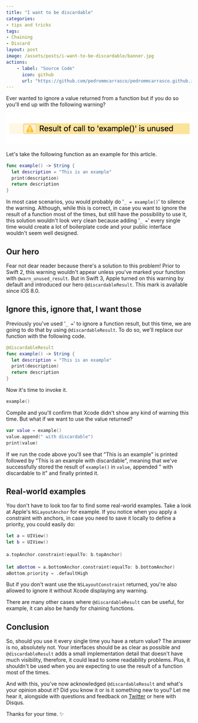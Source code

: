 ```yaml
---
title: "I want to be discardable"
categories:
- tips and tricks
tags:
- Chaining
- Discard
layout: post
image: /assets/posts/i-want-to-be-discardable/banner.jpg
actions:
    - label: "Source Code"
      icon: github
      url: "https://github.com/pedrommcarrasco/pedrommcarrasco.github.io/blob/master/Articles-Source-Code/I%20want%20to%20be%20discardable/Discardable.swift"
---
```


Ever wanted to ignore a value returned from a function but if you do so you'll end up with the following warning? 

![](https://github.com/pedrommcarrasco/pedrommcarrasco.github.io/blob/master/assets/posts/i-want-to-be-discardable/warning.png?raw=true) 

Let's take the following function as an example for this article.

```swift
func example() -> String {
  let description = "This is an example"
  print(description)
  return description
}
```

In most case scenarios, you would probably do '`_ = example()`' to silence the warning. Although, while this is correct, in case you want to ignore the result of a function most of the times, but still have the possibility to use it, this solution wouldn't look very clean because adding '`_ =`' every single time would create a lot of boilerplate code and your public interface wouldn't seem well designed.

## Our hero

Fear not dear reader because there's a solution to this problem!
Prior to Swift 2, this warning wouldn't appear unless you've marked your function with `@warn_unused_result`. But in Swift 3, Apple turned on this warning by default and introduced our hero `@discardableResult`. This mark is available since iOS 8.0.

## Ignore this, ignore that, I want those

Previously you've used '`_ =`' to ignore a function result, but this time, we are going to do that by using `@discardableResult`. To do so, we'll replace our function with the following code.

```swift
@discardableResult
func example() -> String {
  let description = "This is an example"
  print(description)
  return description
}
```

Now it's time to invoke it.

```swift
example()
```

Compile and you'll confirm that Xcode didn't show any kind of warning this time. But what if we want to use the value returned? 

```swift
var value = example()
value.append(" with discardable")
print(value)
```

If we run the code above you'll see that "This is an example" is printed followed by "This is an example with discardable", meaning that we've successfully stored the result of `example()` in  `value`, appended " with discardable to it" and finally printed it.

## Real-world examples

You don't have to look too far to find some real-world examples. Take a look at Apple's `NSLayoutAnchor` for example. If you notice when you apply a constraint with anchors, in case you need to save it locally to define a priority, you could easily do:

```swift
let a = UIView()
let b = UIView()

a.topAnchor.constraint(equalTo: b.topAnchor)

let aBottom = a.bottomAnchor.constraint(equalTo: b.bottomAnchor)
aBottom.priority = .defaultHigh
```

But if you don't want use the `NSLayoutConstraint` returned, you're also allowed to ignore it without Xcode displaying any warning.

There are many other cases where `@discardableResult` can be useful, for example, it can also be handy for chaining functions.

## Conclusion
So, should you use it every single time you have a return value?
The answer is no, absolutely not. Your interfaces should be as clear as possible and `@discardableResult` adds a small implementation detail that doesn't have much visibility, therefore, it could lead to some readability problems. Plus, it shouldn't be used when you are expecting to use the result of a function most of the times. 

And with this, you've now acknowledged `@discardableResult` and what's your opinion about it? Did you know it or is it something new to you? Let me hear it, alongside with questions and feedback on [Twitter](https://twitter.com/pedrommcarrasco) or here with Disqus.

Thanks for your time. ✨
